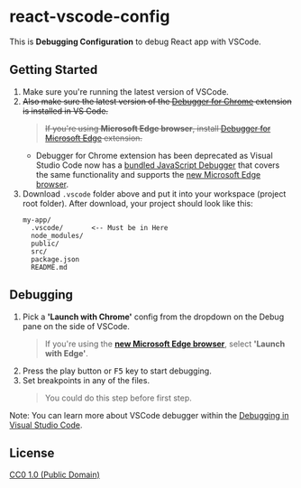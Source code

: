 # react-vscode-config

This is **Debugging Configuration** to debug React app with VSCode.

## Getting Started

1. Make sure you're running the latest version of VSCode.
2. ~~Also make sure the latest version of the [Debugger for Chrome](https://marketplace.visualstudio.com/items?itemName=msjsdiag.debugger-for-chrome) extension is installed in VS Code.~~
    > ~~If you're using **Microsoft Edge browser**, install [Debugger for Microsoft Edge](https://marketplace.visualstudio.com/items?itemName=msjsdiag.debugger-for-edge) extension.~~
    - Debugger for Chrome extension has been deprecated as Visual Studio Code now has a [bundled JavaScript Debugger](https://github.com/microsoft/vscode-js-debug) that covers the same functionality and supports the [new Microsoft Edge browser](https://www.microsoft.com/edge).
3. Download `.vscode` folder above and put it into your workspace (project root folder). After download, your project should look like this:
    >
    ```
    my-app/
      .vscode/       <-- Must be in Here
      node_modules/
      public/
      src/
      package.json
      README.md
    ```

## Debugging

1. Pick a **'Launch with Chrome'** config from the dropdown on the Debug pane on the side of VSCode.
    > If you're using the **[new Microsoft Edge browser](https://www.microsoft.com/edge)**, select **'Launch with Edge'**.
2. Press the play button or <kbd>F5</kbd> key to start debugging.
3. Set breakpoints in any of the files.
    > You could do this step before first step.

Note: You can learn more about VSCode debugger within the [Debugging in Visual Studio Code](https://code.visualstudio.com/docs/editor/debugging).

## License

[CC0 1.0 (Public Domain)](LICENSE.md)
